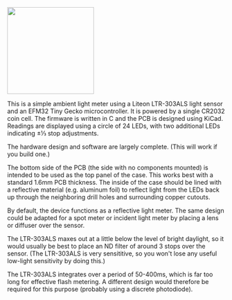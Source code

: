 <img src="https://user-images.githubusercontent.com/120347/83353458-a2a74500-a34a-11ea-92e3-68c57e3f8b9e.jpg" width="200px">

This is a simple ambient light meter using a Liteon LTR-303ALS light sensor and an EFM32 Tiny Gecko microcontroller.
It is powered by a single CR2032 coin cell.
The firmware is written in C and the PCB is designed using KiCad.
Readings are displayed using a circle of 24 LEDs, with two additional LEDs indicating ±⅓ stop adjustments.

The hardware design and software are largely complete. (This will work if you build one.)

The bottom side of the PCB (the side with no components mounted) is intended to be used as the top panel of the case.
This works best with a standard 1.6mm PCB thickness.
The inside of the case should be lined with a reflective material (e.g. aluminum foil) to reflect light from the LEDs back up through the neighboring drill holes and surrounding copper cutouts.

By default, the device functions as a reflective light meter.
The same design could be adapted for a spot meter or incident light meter by
placing a lens or diffuser over the sensor.

The LTR-303ALS maxes out at a little below the level of bright daylight, so it would usually be best to place an ND filter of around 3 stops over the sensor.
(The LTR-303ALS is very sensititive, so you won't lose any useful low-light sensitivity by doing this.)

The LTR-303ALS integrates over a period of 50-400ms, which is far too long for effective flash metering.
A different design would therefore be required for this purpose (probably using a discrete photodiode).
